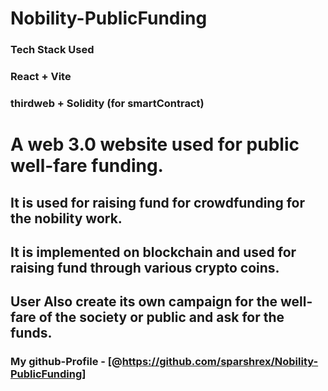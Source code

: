 # Nobility-PublicFunding

### Tech Stack Used
### React + Vite 
### thirdweb + Solidity (for smartContract)

# A web 3.0 website used for public well-fare funding.
## It is used for raising fund for crowdfunding for the nobility work.
## It is implemented on blockchain and used for raising fund through various crypto coins.
## User Also create its own campaign for the well-fare of the society or public and ask for the funds.



### My github-Profile - [@https://github.com/sparshrex/Nobility-PublicFunding]
